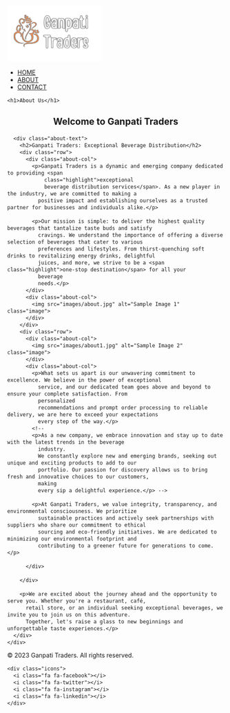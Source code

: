 <!DOCTYPE html>
<html>

<head>
  <meta name="viewport" content="with=device-width, initial-scale=1.0">
  <title>Ganpati Traders</title>
  <link rel="stylesheet" href="style.css">
  <link rel="preconnect" href="https://fonts.googleapis.com">
  <link rel="preconnect" href="https://fonts.gstatic.com" crossorigin>
  <link
    href="https://fonts.googleapis.com/css2?family=Poppins:ital,wght@0,200;0,300;0,400;0,500;0,600;0,700;0,800;0,900;1,100;1,200;1,300;1,400;1,500;1,600;1,700;1,800;1,900&display=swap"
    rel="stylesheet">
  <link rel="stylesheet" href="https://cdnjs.cloudflare.com/ajax/libs/font-awesome/4.7.0/css/font-awesome.min.css">
  <link rel="stylesheet" href="header.css">
  <link rel="stylesheet" href="general.css">
  <link rel="stylesheet" href="responsive.css">
  <link rel="stylesheet" href="footer.css">
  <link rel="shortcut icon" type="image/x-icon" href="images/favicon.ico">

  <style>
    .about-text {
      font-family: Arial, sans-serif;
      font-size: 18px;
      line-height: 1.6;
      color: #333;
    }

    .about-text h2 {
      font-size: 24px;
      font-weight: bold;
      margin-bottom: 10px;
    }


    .about-text .highlight {
      color: #ff6f00;
    }

    .about-text .emphasis {
      font-style: italic;
    }

    .about-text .green {
      color: #008000;
    }

    .about-text .bold {
      font-weight: bold;
    }

    .about-text .center {
      text-align: center;
    }

    .about-text .quote {
      border-left: 4px solid #333;
      font-style: italic;
    }

    .about-text .image {
      width: 300px;
      margin-bottom: 10px;
    }
  </style>

</head>

<body>
  <section class="sub-header">
    <nav>
      <a href="index"><img src="images/logo.png"></a>
      <div class="nav-links" id="navLinks">
        <!--Rákatt ikon- elrejti a menüt-->
        <i class="fa fa-times" onclick="hideMenu()"></i>
        <ul>
          <li><a href="index">HOME</a></li>
          <li><a href="about">ABOUT</a></li>
          <li><a href="contact">CONTACT</a></li>
        </ul>
      </div>
      <!--Rákatt ikon- mutatja a menüt-->
      <i class="fa fa-bars" onclick="showMenu()"></i>
    </nav>

    <h1>About Us</h1>

  </section>

  <!--About us Content-->

  <section class="about-us">
    <h1 style="text-align: center;">
      Welcome to Ganpati Traders
    </h1>
    <div class="row">

      <div class="about-text">
        <h2>Ganpati Traders: Exceptional Beverage Distribution</h2>
        <div class="row">
          <div class="about-col">
            <p>Ganpati Traders is a dynamic and emerging company dedicated to providing <span
                class="highlight">exceptional
                beverage distribution services</span>. As a new player in the industry, we are committed to making a
              positive impact and establishing ourselves as a trusted partner for businesses and individuals alike.</p>

            <p>Our mission is simple: to deliver the highest quality beverages that tantalize taste buds and satisfy
              cravings. We understand the importance of offering a diverse selection of beverages that cater to various
              preferences and lifestyles. From thirst-quenching soft drinks to revitalizing energy drinks, delightful
              juices, and more, we strive to be a <span class="highlight">one-stop destination</span> for all your
              beverage
              needs.</p>
          </div>
          <div class="about-col">
            <img src="images/about.jpg" alt="Sample Image 1" class="image">
          </div>
        </div>
        <div class="row">
          <div class="about-col">
            <img src="images/about1.jpg" alt="Sample Image 2" class="image">
          </div>
          <div class="about-col">
            <p>What sets us apart is our unwavering commitment to excellence. We believe in the power of exceptional
              service, and our dedicated team goes above and beyond to ensure your complete satisfaction. From
              personalized
              recommendations and prompt order processing to reliable delivery, we are here to exceed your expectations
              every step of the way.</p>
            <!-- 
            <p>As a new company, we embrace innovation and stay up to date with the latest trends in the beverage
              industry.
              We constantly explore new and emerging brands, seeking out unique and exciting products to add to our
              portfolio. Our passion for discovery allows us to bring fresh and innovative choices to our customers,
              making
              every sip a delightful experience.</p> -->

            <p>At Ganpati Traders, we value integrity, transparency, and environmental consciousness. We prioritize
              sustainable practices and actively seek partnerships with suppliers who share our commitment to ethical
              sourcing and eco-friendly initiatives. We are dedicated to minimizing our environmental footprint and
              contributing to a greener future for generations to come.</p>

          </div>

        </div>

        <p>We are excited about the journey ahead and the opportunity to serve you. Whether you're a restaurant, café,
          retail store, or an individual seeking exceptional beverages, we invite you to join us on this adventure.
          Together, let's raise a glass to new beginnings and unforgettable taste experiences.</p>
      </div>
    </div>
  </section>

  <!--Footer-->

  <section class="footer">
    <p>
      © 2023 Ganpati Traders. All rights reserved.
    </p>

    <div class="icons">
      <i class="fa fa-facebook"></i>
      <i class="fa fa-twitter"></i>
      <i class="fa fa-instagram"></i>
      <i class="fa fa-linkedin"></i>
    </div>
  </section>









  <!--JavaScript for Toggle Menu-->

  <script>

    var navLinks = document.getElementById("navLinks");

    function showMenu() {
      navLinks.style.right = "0";
    }
    function hideMenu() {
      navLinks.style.right = "-200px";
    }

  </script>

</body>

</html>